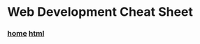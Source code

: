 # Web Development Cheat Sheet

### [home](https://driphtyio.github.io/cheatsheet/) [html](https://driphtyio.github.io/cheatsheet/html.html)
